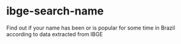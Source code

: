 # ibge-search-name
Find out if your name has been or is popular for some time in Brazil according to data extracted from IBGE
